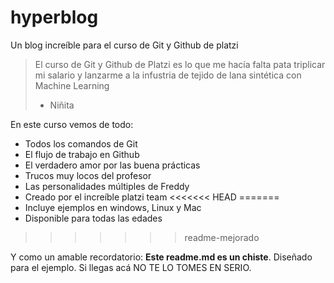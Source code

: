 # hyperblog
Un blog increíble para el curso de Git y Github de platzi
> El curso de Git y Github de Platzi es lo que me hacía falta pata triplicar mi salario y lanzarme a la infustria de tejido de lana sintética con Machine Learning
> - Niñita

En este curso vemos de todo:
* Todos los comandos de Git
* El flujo de trabajo en Github
* El verdadero amor por las buena prácticas
* Trucos muy locos del profesor
* Las personalidades múltiples de Freddy
* Creado por el increíble platzi team
<<<<<<< HEAD
=======
* Incluye ejemplos en windows, Linux y Mac
* Disponible para todas las edades
>>>>>>> readme-mejorado

Y como un amable recordatorio: **Este readme.md es un chiste**. Diseñado para el ejemplo. Si llegas acá NO TE LO TOMES EN SERIO.